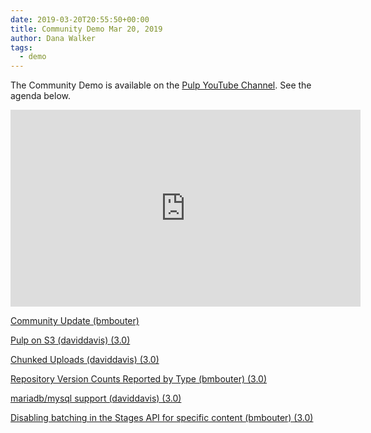 ```yaml
---
date: 2019-03-20T20:55:50+00:00
title: Community Demo Mar 20, 2019
author: Dana Walker
tags:
  - demo
---
```

<!-- more -->
The Community Demo is available on the [Pulp YouTube Channel](https://www.youtube.com/PulpProject). See the agenda below.

<iframe width="560" height="315" src="https://www.youtube.com/embed/GHsJDvimDrA" frameborder="0" allowfullscreen></iframe>

[Community Update (bmbouter)](http://www.youtube.com/watch?v=GHsJDvimDrA&t=0m24s)

[Pulp on S3 (daviddavis) (3.0)](http://www.youtube.com/watch?v=GHsJDvimDrA&t=7m33s)

[Chunked Uploads (daviddavis) (3.0)](http://www.youtube.com/watch?v=GHsJDvimDrA&t=13m36s)

[Repository Version Counts Reported by Type (bmbouter) (3.0)](http://www.youtube.com/watch?v=GHsJDvimDrA&t=17m16s)

[mariadb/mysql support (daviddavis) (3.0)](http://www.youtube.com/watch?v=GHsJDvimDrA&t=22m12s)

[Disabling batching in the Stages API for specific content (bmbouter) (3.0)](http://www.youtube.com/watch?v=GHsJDvimDrA&t=26m51s)

